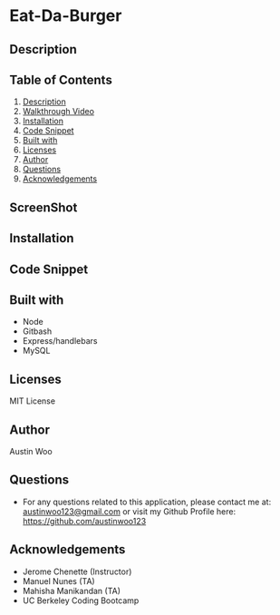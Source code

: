 # Eat-Da-Burger

## Description

## Table of Contents
1. [Description](#description)
2. [Walkthrough Video](#Walkthrough-video)
3. [Installation](#Installation)
4. [Code Snippet](#code-snippet)
5. [Built with](#built-with)
6. [Licenses](#licenses)
7. [Author](#author)
8. [Questions](#Questions)
9. [Acknowledgements](#acknowledgements)


## ScreenShot

## Installation


## Code Snippet


## Built with
- Node
- Gitbash
- Express/handlebars
- MySQL


## Licenses
MIT License

## Author
   Austin Woo

## Questions

- For any questions related to this application, please contact me at: austinwoo123@gmail.com or visit my Github Profile here: https://github.com/austinwoo123
  
## Acknowledgements
- Jerome Chenette (Instructor)
- Manuel Nunes (TA)
- Mahisha Manikandan (TA)
- UC Berkeley Coding Bootcamp